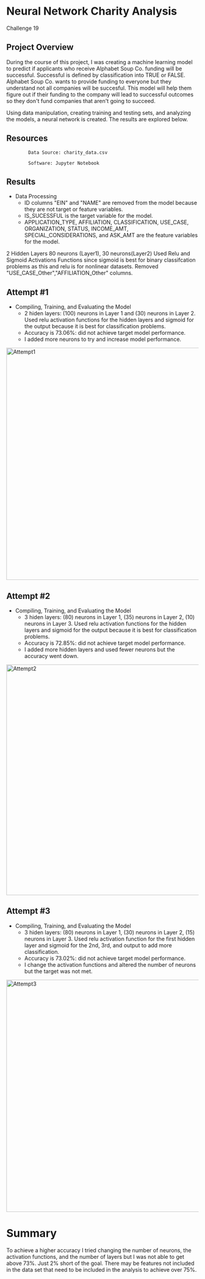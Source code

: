 # Neural Network Charity Analysis
  Challenge 19
  
## Project Overview

During the course of this project, I was creating a machine learning model to predict if applicants who receive Alphabet Soup Co. funding will be successful. Successful is defined by classification into TRUE or FALSE. Alphabet Soup Co. wants to provide funding to everyone but they understand not all companies will be succesful. This model will help them figure out if their funding to the company will lead to successful outcomes so they don't fund companies that aren't going to succeed. 

Using data manipulation, creating training and testing sets, and analyzing the models, a neural network is created. The results are explored below.

## Resources
            Data Source: charity_data.csv

            Software: Jupyter Notebook
            
## Results

* Data Processing
  * ID columns "EIN" and "NAME" are removed from the model because they are not target or feature variables.
  * IS_SUCESSFUL is the target variable for the model.
  * APPLICATION_TYPE, AFFILIATION, CLASSIFICATION, USE_CASE, ORGANIZATION, STATUS, INCOME_AMT, SPECIAL_CONSIDERATIONS, and ASK_AMT are the feature variables for the model.

2 Hidden Layers
80 neurons (Layer1), 30 neurons(Layer2)
Used Relu and Sigmoid Activations Functions since sigmoid is best for binary classifcation problems as this and relu is for nonlinear datasets.
Removed "USE_CASE_Other","AFFILIATION_Other" columns.

## Attempt #1
* Compiling, Training, and Evaluating the Model
  * 2 hiden layers: (100) neurons in Layer 1 and (30) neurons in Layer 2. Used relu activation functions for the hidden layers and sigmoid for the output because it is best for classification problems.
  * Accuracy is 73.06%: did not achieve target model performance.
  * I added more neurons to try and increase model performance.

<img width="609" alt="Attempt1" src="https://user-images.githubusercontent.com/96352625/168411212-4a204697-fefc-4fab-b3ce-0701ed552abd.png">

## Attempt #2
* Compiling, Training, and Evaluating the Model
  * 3 hiden layers: (80) neurons in Layer 1, (35) neurons in Layer 2, (10) neurons in Layer 3. Used relu activation functions for the hidden layers and sigmoid for the output because it is best for classification problems.
  * Accuracy is 72.85%: did not achieve target model performance.
  * I added more hidden layers and used fewer neurons but the accuracy went down.
 
<img width="605" alt="Attempt2" src="https://user-images.githubusercontent.com/96352625/168411217-e996439a-0a3d-4890-9974-efa6ed33e428.png">

## Attempt #3
* Compiling, Training, and Evaluating the Model
  * 3 hiden layers: (80) neurons in Layer 1, (30) neurons in Layer 2, (15) neurons in Layer 3. Used relu activation function for the first hidden layer and sigmoid for the 2nd, 3rd, and output to add more classification. 
  * Accuracy is 73.02%: did not achieve target model performance.
  * I change the activation functions and altered the number of neurons but the target was not met.
 
<img width="609" alt="Attempt3" src="https://user-images.githubusercontent.com/96352625/168411222-c1dfa3bf-f0e2-4f8f-a7d8-e819f6206d3f.png">

# Summary
To achieve a higher accuracy I tried changing the number of neurons, the activation functions, and the number of layers but I was not able to get above 73%. Just 2% short of the goal. There may be features not included in the data set that need to be included in the analysis to achieve over 75%.
